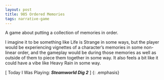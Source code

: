 ```yaml
---
layout: post
title: 985 Ordered Memories
tags: narrative-game
---
```

A game about putting a collection of memories in order.

I imagine it to be something like Life is Strange in some ways, but the player would be experiencing vignettes of a character’s memories in some non-linear order, and the gameplay would be during those memories as well as outside of them to piece them together in some way. It also feels a bit like it could have a vibe like Heavy Rain in some way.

[ Today I Was Playing: ***Steamworld Dig 2*** ]
{: .emphasis}
